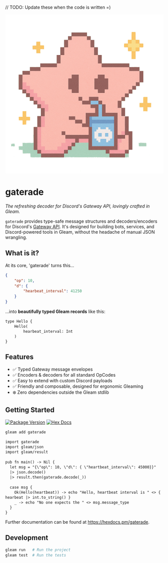 // TODO: Update these when the code is written =)

![image info](./lucy_gaterade2.png)

# gaterade

*The refreshing decoder for Discord's Gateway API, lovingly crafted in Gleam.*

`gaterade` provides type-safe message structures and decoders/encoders for Discord's [Gateway API](https://discord.com/developers/docs/events/gateway).
It's designed for building bots, services, and Discord-powered tools in Gleam, without the headache of manual JSON wrangling.

## What is it?

At its core, 'gaterade' turns this...

```json
{
    "op": 10,
    "d": {
        "hearbeat_interval": 41250
    }
}
```

...into **beautifully typed Gleam records** like this:

```gleam
type Hello {
    Hello(
        hearbeat_interval: Int
    )
}
```

## Features
- ✅ Typed Gateway message envelopes
- ✅ Encoders & decoders for all standard OpCodes
- ✅ Easy to extend with custom Discord payloads
- ✅ Friendly and composable, designed for ergonomic Gleaming
- ❄️ Zero dependencies outside the Gleam stdlib

## Getting Started

[![Package Version](https://img.shields.io/hexpm/v/gaterade)](https://hex.pm/packages/gaterade)
[![Hex Docs](https://img.shields.io/badge/hex-docs-ffaff3)](https://hexdocs.pm/gaterade/)

```sh
gleam add gaterade
```

```gleam
import gaterade
import gleam/json
import gleam/result

pub fn main() -> Nil {
  let msg = "{\"op\": 10, \"d\": { \"heartbeat_interval\": 45000}}"
  |> json.decode()
  |> result.then(gaterade.decode(_))
  
  case msg {
    Ok(Hello(heartbeat)) -> echo "Hello, heartbeat interval is " <> { hearbeat |> int.to_string() }
    _ -> echo "No one expects the " <> msg.message_type
  }
}
```

Further documentation can be found at <https://hexdocs.pm/gaterade>.

## Development

```sh
gleam run   # Run the project
gleam test  # Run the tests
```
